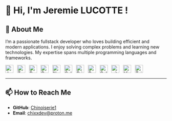 # 👋 Hi, I'm Jeremie LUCOTTE !

## 🌟 About Me
I’m a passionate fullstack developer who loves building efficient and modern applications. I enjoy solving complex problems and learning new technologies. My expertise spans multiple programming languages and frameworks.

[<img src="https://img.shields.io/badge/JavaScript-282C34?logo=javascript&logoColor=F7DF1E" alt="JavaScript logo" title="JavaScript" height="25" />][tech_tools_anchor]
&nbsp;
[<img src="https://img.shields.io/badge/TypeScript-282C34?logo=typescript&logoColor=3178C6" alt="TypeScript logo" title="TypeScript" height="25" />][tech_tools_anchor]
&nbsp;
[<img src="https://img.shields.io/badge/React-282C34?logo=react&logoColor=61DAFB" alt="React logo" title="React" height="25" />][tech_tools_anchor]
&nbsp;
[<img src="https://img.shields.io/badge/React_Native-20232A?logo=react&logoColor=61DAFB" alt="React Native logo" title="React Native" height="25" />][tech_tools_anchor]
&nbsp;
[<img src="https://img.shields.io/badge/Next.js-282C34?logo=next.js&logoColor=FFFFFF" alt="Next.js logo" title="Next.js" height="25" />][tech_tools_anchor]
&nbsp;
[<img src="https://img.shields.io/badge/Solidity-282C34?logo=solidity&logoColor=363636" alt="Solidity logo" title="Solidity" height="25" />][tech_tools_anchor]
&nbsp;
[<img src="https://img.shields.io/badge/Prisma-282C34?logo=prisma&logoColor=2D3748" alt="Prisma logo" title="Prisma" height="25" />][tech_tools_anchor]
&nbsp;
[<img src="https://img.shields.io/badge/PostgreSQL-282C34?logo=postgresql&logoColor=4169E1" alt="PostgreSQL logo" title="PostgreSQL" height="25" />][tech_tools_anchor]
&nbsp;
[<img src="https://img.shields.io/badge/Solana-282C34?logo=solana&logoColor=00FFA3" alt="Solana logo" title="Solana" height="25" />][tech_tools_anchor]
&nbsp;
[<img src="https://img.shields.io/badge/git-282C34?logo=git&logoColor=F05032" alt="git logo" title="git" height="25" />][tech_tools_anchor]
&nbsp;
[<img src="https://img.shields.io/badge/VS%20Code-282C34?logo=visual-studio-code&logoColor=007ACC" alt="Visual Studio Code logo" title="Visual Studio Code" height="25" />][tech_tools_anchor]
&nbsp;
[<img src="https://img.shields.io/badge/Tailwind%20CSS-282C34?logo=tailwindcss&logoColor=06B6D4" alt="Tailwind CSS logo" title="Tailwind CSS" height="25" />][tech_tools_anchor]

---

## 📫 How to Reach Me
- **GitHub**: [Chinoiserie1](https://github.com/Chinoiserie1)
- **Email**: chixxdev@proton.me

[tech_tools_anchor]: #about
